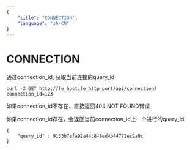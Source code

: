 ```yaml
---
{
    "title": "CONNECTION",
    "language": "zh-CN"
}
---
```


<!-- 
Licensed to the Apache Software Foundation (ASF) under one
or more contributor license agreements.  See the NOTICE file
distributed with this work for additional information
regarding copyright ownership.  The ASF licenses this file
to you under the Apache License, Version 2.0 (the
"License"); you may not use this file except in compliance
with the License.  You may obtain a copy of the License at

  http://www.apache.org/licenses/LICENSE-2.0

Unless required by applicable law or agreed to in writing,
software distributed under the License is distributed on an
"AS IS" BASIS, WITHOUT WARRANTIES OR CONDITIONS OF ANY
KIND, either express or implied.  See the License for the
specific language governing permissions and limitations
under the License.
-->

# CONNECTION
   
通过connection_id, 获取当前连接的query_id

```
curl -X GET http://fe_host:fe_http_port/api/connection?connection_id=123
```

如果connection_id不存在，直接返回404 NOT FOUND错误

如果connection_id存在，会返回当前connection_id上一个进行的query_id
```
{
    "query_id" : 9133b7efa92a44c8-8ed4b44772ec2a0c
}
```
